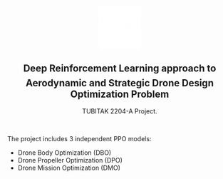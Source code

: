 <p align="center">
  <img src="logo.png" width="96"/>
</p>

## $$\text{Deep Reinforcement Learning approach to}$$ $$\text{Aerodynamic and Strategic Drone Design Optimization Problem}$$
$$\text{TUBITAK 2204-A Project.}$$

&nbsp;


The project includes 3 independent PPO models:
* Drone Body Optimization (DBO)
* Drone Propeller Optimization (DPO)
* Drone Mission Optimization (DMO)

